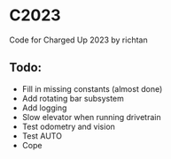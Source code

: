 # C2023
Code for Charged Up 2023 by richtan

## Todo:
- Fill in missing constants (almost done)
- Add rotating bar subsystem
- Add logging
- Slow elevator when running drivetrain
- Test odometry and vision
- Test AUTO
- Cope